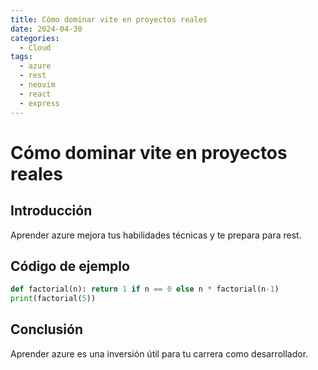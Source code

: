 ```yaml
---
title: Cómo dominar vite en proyectos reales
date: 2024-04-30
categories:
  - Cloud
tags:
  - azure
  - rest
  - neovim
  - react
  - express
---
```


# Cómo dominar vite en proyectos reales

## Introducción

Aprender azure mejora tus habilidades técnicas y te prepara para rest.

## Código de ejemplo

```python
def factorial(n): return 1 if n == 0 else n * factorial(n-1)
print(factorial(5))
```

## Conclusión

Aprender azure es una inversión útil para tu carrera como desarrollador.